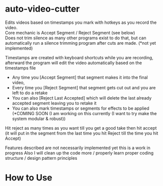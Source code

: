 # auto-video-cutter
Edits videos based on timestamps you mark with hotkeys as you record the video. \
Core mechanic is Accept Segment / Reject Segment (see below) \
Does not trim silence as many other programs exist to do that, but can automatically run a silence trimming program after cuts are made. (*not yet implemented)

Timestamps are created with keyboard shortcuts while you are recording, afterward the program will edit the video automatically based on the timestamps file
 

- Any time you [Accept Segment] that segment makes it into the final video, 
- Every time you [Reject Segment] that segment gets cut out and you are left to do a retake
- You can also [Reject Last Accepted] which will delete the last already accepted segment leaving you to retake it 
- You can also mark timestamps or segments for effects to be applied (*COMING SOON (I am working on this currently (I want to try make the system modular & robust))

Hit reject as many times as you want till you get a good take then hit accept (it will put in the segment from the last time you hit Reject till the time you hit Accept) 




Features described are not necessarily implemented yet this is a work in progress
Also I will clean up the code more / properly learn proper coding structure / design pattern principles

# How to Use
